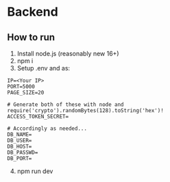 # Backend
## How to run
1. Install node.js (reasonably new 16+)
2. npm i
3. Setup .env and as:
```
IP=<Your IP>
PORT=5000
PAGE_SIZE=20

# Generate both of these with node and require('crypto').randomBytes(128).toString('hex')!
ACCESS_TOKEN_SECRET=

# Accordingly as needed...
DB_NAME= 
DB_USER=
DB_HOST=
DB_PASSWD=
DB_PORT=
```
4. npm run dev